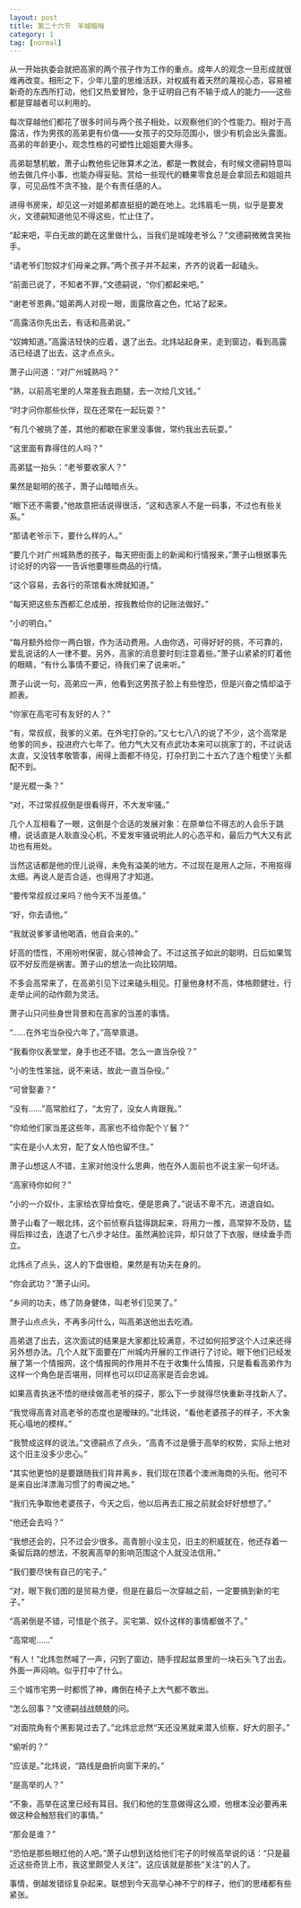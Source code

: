 ```yaml
---
layout: post
title: 第二十六节　羊城暗哨
category: 1
tag: [normal]
---
```


从一开始执委会就把高家的两个孩子作为工作的重点。成年人的观念一旦形成就很难再改变。相形之下，少年儿童的思维活跃，对权威有着天然的蔑视心态，容易被新奇的东西所打动，他们又热爱冒险，急于证明自己有不输于成人的能力――这些都是穿越者可以利用的。

每次穿越他们都花了很多时间与两个孩子相处，以观察他们的个性能力。相对于高露洁，作为男孩的高弟更有价值――女孩子的交际范围小，很少有机会出头露面。高弟的年龄更小，观念性格的可塑性比姐姐要大得多。

高弟聪慧机敏，萧子山教他些记账算术之法，都是一教就会，有时候文德嗣特意叫他去做几件小事，也能办得妥贴。赏给一些现代的糖果零食总是会拿回去和姐姐共享，可见品性不贪不独，是个有责任感的人。

进得书房来，却见这一对姐弟都直挺挺的跪在地上。北炜眉毛一挑，似乎是要发火，文德嗣知道他见不得这些，忙止住了。

“起来吧，平白无故的跪在这里做什么，当我们是城隍老爷么？”文德嗣微微含笑抬手。

“请老爷们恕奴才们母亲之罪。”两个孩子并不起来，齐齐的说着一起磕头。

“前面已说了，不知者不罪，”文德嗣说，“你们都起来吧。”

“谢老爷恩典。”姐弟两人对视一眼，面露欣喜之色，忙站了起来。

“高露洁你先出去，有话和高弟说。”

“奴婢知道。”高露洁轻快的应着，退了出去。北炜站起身来，走到窗边，看到高露洁已经退了出去，这才点点头。

萧子山问道：“对广州城熟吗？”

“熟，以前高宅里的人常差我去跑腿，去一次给几文钱。”

“时才问你那些伙伴，现在还常在一起玩耍？”

“有几个被挑了差，其他的都歇在家里没事做，常约我出去玩耍。”

“这里面有靠得住的人吗？”

高弟猛一抬头：“老爷要收家人？”

果然是聪明的孩子，萧子山暗暗点头。

“眼下还不需要，”他故意把话说得很活，“这和选家人不是一码事，不过也有些关系。”

“那请老爷示下，要什么样的人。”

“要几个对广州城熟悉的孩子，每天把街面上的新闻和行情报来，”萧子山根据事先讨论好的内容一一告诉他要哪些商品的行情。

“这个容易，去各行的茶馆看水牌就知道。”

“每天把这些东西都汇总成册，按我教给你的记账法做好。”

“小的明白。”

“每月额外给你一两白银，作为活动费用。人由你选，可得好好的挑，不可靠的，爱乱说话的人一律不要。另外，高家的消息要时刻注意着些。”萧子山紧紧的盯着他的眼睛，“有什么事情不要记，待我们来了说来听。”

萧子山说一句，高弟应一声，他看到这男孩子脸上有些惶恐，但是兴奋之情却溢于颜表。

“你家在高宅可有友好的人？”

“有，常叔叔，我爹的义弟。在外宅打杂的。”又七七八八的说了不少，这个高常是他爹的同乡，投进府六七年了。他力气大又有点武功本来可以挑家丁的，不过说话太直，又没钱孝敬管事，闹得上面都不待见，打杂打到二十五六了连个粗使丫头都配不到。

“是光棍一条？”

“对，不过常叔叔倒是很看得开，不大发牢骚。”

几个人互相看了一眼，这倒是个合适的发展对象：在原单位不得志的人会乐于跳槽，说话直是人耿直没心机，不爱发牢骚说明此人的心态平和，最后力气大又有武功也有用处。

当然这话都是他的侄儿说得，未免有溢美的地方。不过现在是用人之际，不用抠得太细。再说人是否合适，也得用了才知道。

“要传常叔叔过来吗？他今天不当差值。”

“好，你去请他。”

“我就说爹爹请他喝酒，他自会来的。”

好高的悟性，不用吩咐保密，就心领神会了。不过这孩子如此的聪明，日后如果驾驭不好反而是祸害。萧子山的想法一向比较阴暗。

不多会高常来了，在高弟引见下过来磕头相见。打量他身材不高，体格颇健壮，行走举止间的动作颇为灵活。

萧子山只问些身世背景和在高家的当差的事情。

“……在外宅当杂役六年了。”高举禀道。

“我看你仪表堂堂，身手也还不错。怎么一直当杂役？”

“小的生性笨拙，说不来话，故此一直当杂役。”

“可曾娶妻？”

“没有……”高常脸红了，“太穷了，没女人肯跟我。”

“你给他们家当差这些年，高家也不给你配个丫鬟？”

“实在是小人太穷，配了女人怕也留不住。”

萧子山想这人不错，主家对他没什么恩典，他在外人面前也不说主家一句坏话。

“高家待你如何？”

“小的一介奴仆，主家给衣穿给食吃，便是恩典了。”说话不卑不亢，进退自如。

萧子山看了一眼北炜，这个前侦察兵猛得跳起来，将用力一推，高常猝不及防，猛得后摔过去，连退了七八步才站住。虽然满脸诧异，却只敛了下衣服，继续垂手而立。

北炜点了点头，这人的下盘很稳，果然是有功夫在身的。

“你会武功？”萧子山问。

“乡间的功夫，练了防身健体，叫老爷们见笑了。”

萧子山点点头，不再多问什么，叫高弟送他出去吃酒。

高弟退了出去，这次面试的结果是大家都比较满意，不过如何招罗这个人过来还得另外想办法。几个人就下面要在广州城内开展的工作进行了讨论。眼下他们已经发展了第一个情报网，这个情报网的作用并不在于收集什么情报，只是看看高弟作为这样一个角色是否堪用，同样也可以印证高家是否会忠诚。

如果高青执迷不悟的继续做高老爷的探子，那么下一步就得尽快重新寻找新人了。

“我觉得高青对高老爷的态度也是暧昧的。”北炜说，“看他老婆孩子的样子，不大象死心塌地的模样。”

“我赞成这样的说法。”文德嗣点了点头，“高青不过是慑于高举的权势，实际上他对这个旧主没多少忠心。”

“其实他更怕的是要跟随我们背井离乡，我们现在顶着个澳洲海商的头衔。他可不是来自出洋漂海习惯了的粤闽之地。”

“我们先争取他老婆孩子，今天之后，他以后再去汇报之前就会好好想想了。”

“他还会去吗？”

“我想还会的，只不过会少很多。高青胆小没主见，旧主的积威犹在，他还存着一条留后路的想法，不脱离高举的影响范围这个人就没法信用。”

“我们要尽快有自己的宅子。”

“对，眼下我们图的是贸易方便，但是在最后一次穿越之前，一定要搞到新的宅子。”

“高弟倒是不错，可惜是个孩子。买宅第、奴仆这样的事情都做不了。”

“高常呢……”

“有人！”北炜忽然喊了一声，闪到了窗边，随手捏起盆景里的一块石头飞了出去。外面一声闷响。似乎打中了什么。

三个城市宅男一时都慌了神，瘫倒在椅子上大气都不敢出。

“怎么回事？”文德嗣战战兢兢的问。

“对面院角有个黑影晃过去了。”北炜忿忿然“天还没黑就来潜入侦察，好大的胆子。”

“偷听的？”

“应该是。”北炜说，“路线是曲折向窗下来的。”

“是高举的人？”

“不象，高举在这里已经有耳目。我们和他的生意做得这么顺，他根本没必要再来做这种会触怒我们的事情。”

“那会是谁？”

“恐怕是那些眼红他的人吧。”萧子山想到送给他们宅子的时候高举说的话：“只是最近这些奇货上市，我这里颇受人关注”。这应该就是那些“关注”的人了。

事情，倒越发错综复杂起来。联想到今天高举心神不宁的样子，他们的思绪都有些紧张。
